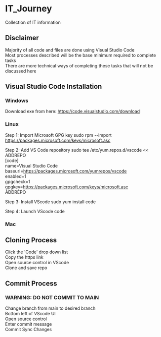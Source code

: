 # IT_Journey
Collection of IT information

## Disclaimer
Majority of all code and files are done using Visual Studio Code  
Most processes described will be the base minimum required to complete tasks  
There are more technical ways of completing these tasks that will not be discussed here  

## Visual Studio Code Installation

### Windows
Download exe from here: https://code.visualstudio.com/download  

### Linux
Step 1: Import Microsoft GPG key
    sudo rpm --import https://packages.microsoft.com/keys/microsoft.asc  

Step 2: Add VS Code repository
    sudo tee /etc/yum.repos.d/vscode << ADDREPO  
    [code]  
    name=Visual Studio Code  
    baseurl=https://packages.microsoft.com/yumrepos/vscode  
    enabled=1  
    gpgcheck=1  
    gpgkey=https://packages.microsoft.com/keys/microsoft.asc  
    ADDREPO  

Step 3: Install VScode
    sudo yum install code

Step 4: Launch VScode
    code

### Mac

## Cloning Process
Click the 'Code' drop down list  
Copy the https link  
Open source control in VScode  
Clone and save repo  


## Commit Process
### WARNING: DO NOT COMMIT TO MAIN
Change branch from main to desired branch  
    Bottom left of VScode UI  
Open source control  
Enter commit message  
Commit
Sync Changes







